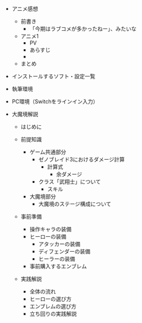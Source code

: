 - アニメ感想
  - 前書き
    - 「今期はラブコメが多かったねー」、みたいな
  - アニメ1
    - PV
    - あらすじ
    - 
  - まとめ

- インストールするソフト・設定一覧

- 執筆環境

- PC環境（Switchをラインイン入力）

- 大魔境解説
  - はじめに

  - 前提知識
    - ゲーム共通部分
      - ゼノブレイド3におけるダメージ計算
        - 計算式
          - 余ダメージ
      - クラス「武翔士」について
        - スキル
    - 大魔境部分
      - 大魔境のステージ構成について

  - 事前準備
    - 操作キャラの装備
    - ヒーローの装備
      - アタッカーの装備
      - ディフェンダーの装備
      - ヒーラーの装備
    - 事前購入するエンブレム

  - 実践解説
    - 全体の流れ
    - ヒーローの選び方
    - エンブレムの選び方
    - 立ち回りの実践解説
